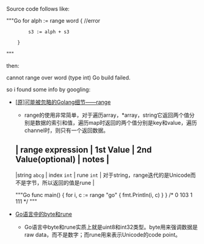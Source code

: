Source code follows like:

"""Go
for alph := range word { //error

			s3 := alph + s3

		}

"""

then:

cannot range over word (type int)
Go build failed.


so i found some info by googling:

* [[原]可能被忽略的Golang细节——range](https://blog.csdn.net/xingwangc2014/article/details/79777724)

	- range的使用非常简单，对于遍历array，*array，string它返回两个值分别是数据的索引和值，遍历map时返回的两个值分别是key和value，遍历channel时，则只有一个返回数据。

	| range expression | 1st Value | 2nd Value(optional) | notes |
	-----------------------------------------------------
	|string `abcg` | index `int` | rune `int` | 对于string，range迭代的是Unicode而不是字节，所以返回的值是rune |

	"""Go
	func main() {
		for i, c := range "go" {
			fmt.Println(i, c)
		}
	}
	/*
	0 103
	1 111
	*/
	"""


* [Go语言中的byte和rune](https://nanxiao.me/golang-byte-rune/)
	- Go语言中byte和rune实质上就是uint8和int32类型。byte用来强调数据是raw data，而不是数字；而rune用来表示Unicode的code point。